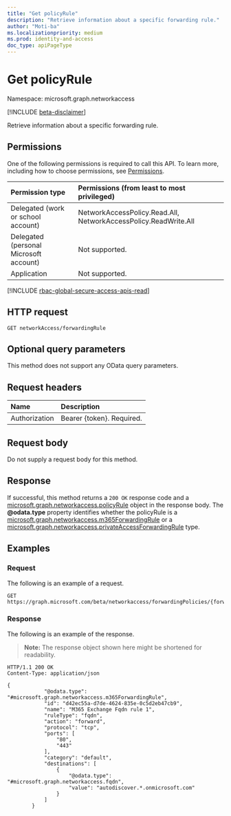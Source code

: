 ```yaml
---
title: "Get policyRule"
description: "Retrieve information about a specific forwarding rule."
author: "Moti-ba"
ms.localizationpriority: medium
ms.prod: identity-and-access
doc_type: apiPageType
---
```


# Get policyRule
Namespace: microsoft.graph.networkaccess

[!INCLUDE [beta-disclaimer](../../includes/beta-disclaimer.md)]

Retrieve information about a specific forwarding rule.

## Permissions
One of the following permissions is required to call this API. To learn more, including how to choose permissions, see [Permissions](/graph/permissions-reference).

|Permission type|Permissions (from least to most privileged)|
|:---|:---|
|Delegated (work or school account)|NetworkAccessPolicy.Read.All, NetworkAccessPolicy.ReadWrite.All|
|Delegated (personal Microsoft account)|Not supported.|
|Application|Not supported.|

[!INCLUDE [rbac-global-secure-access-apis-read](../includes/rbac-for-apis/rbac-global-secure-access-apis-read.md)]

## HTTP request

<!-- {
  "blockType": "ignored"
}
-->
``` http
GET networkAccess/forwardingRule
```

## Optional query parameters
This method does not support any OData query parameters.

## Request headers
|Name|Description|
|:---|:---|
|Authorization|Bearer {token}. Required.|

## Request body
Do not supply a request body for this method.

## Response

If successful, this method returns a `200 OK` response code and a [microsoft.graph.networkaccess.policyRule](../resources/networkaccess-forwardingrule.md) object in the response body.  The **@odata.type** property identifies whether the policyRule is a [microsoft.graph.networkaccess.m365ForwardingRule](../resources/networkaccess-m365forwardingrule.md) or a [microsoft.graph.networkaccess.privateAccessForwardingRule](../resources/networkaccess-privateaccessforwardingrule.md) type.

## Examples

### Request
The following is an example of a request.
<!-- {
  "blockType": "request",
  "name": "get_policyrule"
}
-->
``` http
GET https://graph.microsoft.com/beta/networkaccess/forwardingPolicies/{forwardingPolicyId}/policyRules/{RuleId)
```


### Response
The following is an example of the response.
>**Note:** The response object shown here might be shortened for readability.
<!-- {
  "blockType": "response",
  "truncated": true,
  "@odata.type": "microsoft.graph.networkaccess.policyRule"
}
-->
``` http
HTTP/1.1 200 OK
Content-Type: application/json

{
            "@odata.type": "#microsoft.graph.networkaccess.m365ForwardingRule",
            "id": "d42ec55a-d7de-4624-835e-0c5d2eb47cb9",
            "name": "M365 Exchange Fqdn rule 1",
            "ruleType": "fqdn",
            "action": "forward",
            "protocol": "tcp",
            "ports": [
                "80",
                "443"
            ],
            "category": "default",
            "destinations": [
                {
                    "@odata.type": "#microsoft.graph.networkaccess.fqdn",
                    "value": "autodiscover.*.onmicrosoft.com"
                }
            ]
        }
```

